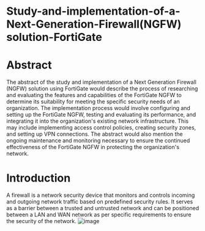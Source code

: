 # Study-and-implementation-of-a-Next-Generation-Firewall(NGFW) solution-FortiGate


# Abstract 


The abstract of the study and implementation of a Next Generation Firewall (NGFW) solution using FortiGate would describe the process of researching and evaluating the features and capabilities of the FortiGate NGFW to determine its suitability for meeting the specific security needs of an organization. The implementation process would involve configuring and setting up the FortiGate NGFW, testing and evaluating its performance, and integrating it into the organization's existing network infrastructure. This may include implementing access control policies, creating security zones, and setting up VPN connections. The abstract would also mention the ongoing maintenance and monitoring necessary to ensure the continued effectiveness of the FortiGate NGFW in protecting the organization's network.
# Introduction 

A firewall is a network security device that monitors and controls incoming and outgoing network traffic based on predefined security rules. It serves as a barrier between a trusted and untrusted network and can be positioned between a LAN and WAN network as per specific requirements to ensure the security of the network.
![image](https://user-images.githubusercontent.com/104470002/213031170-03f5b091-ec92-4b17-b2c3-d9a481ffaa81.png)
